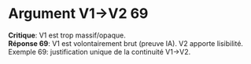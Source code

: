 # Argument V1→V2 69
**Critique**: V1 est trop massif/opaque.  
**Réponse 69**: V1 est volontairement brut (preuve IA). V2 apporte lisibilité.  
Exemple 69: justification unique de la continuité V1→V2.
